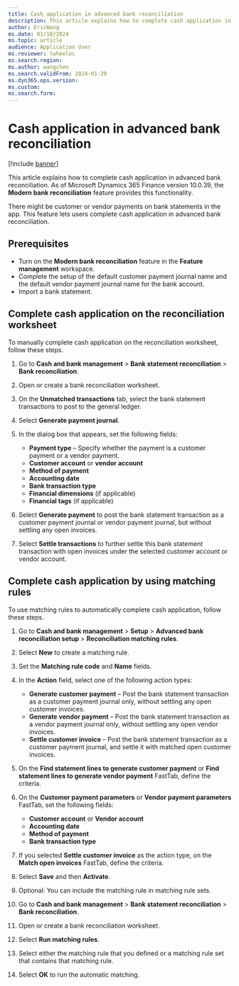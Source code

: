 ```yaml
---
title: Cash application in advanced bank reconciliation
description: This article explains how to complete cash application in advanced bank reconciliation.
author: EricWang
ms.date: 01/18/2024
ms.topic: article
audience: Application User
ms.reviewer: twheeloc
ms.search.region: 
ms.author: wangchen
ms.search.validFrom: 2024-01-29
ms.dyn365.ops.version: 
ms.custom: 
ms.search.form: 
---
```


# Cash application in advanced bank reconciliation 

[!include [banner](../../includes/banner.md)]

This article explains how to complete cash application in advanced bank reconciliation. As of Microsoft Dynamics 365 Finance version 10.0.39, the **Modern bank reconciliation** feature provides this functionality. 

There might be customer or vendor payments on bank statements in the app. This feature lets users complete cash application in advanced bank reconciliation.

## Prerequisites

- Turn on the **Modern bank reconciliation** feature in the **Feature management** workspace.
- Complete the setup of the default customer payment journal name and the default vendor payment journal name for the bank account.
- Import a bank statement.

## Complete cash application on the reconciliation worksheet

To manually complete cash application on the reconciliation worksheet, follow these steps.

1. Go to **Cash and bank management** \> **Bank statement reconciliation** \> **Bank reconciliation**.
1. Open or create a bank reconciliation worksheet.
1. On the **Unmatched transactions** tab, select the bank statement transactions to post to the general ledger.
1. Select **Generate payment journal**.
1. In the dialog box that appears, set the following fields:

    - **Payment type** – Specify whether the payment is a customer payment or a vendor payment.
    - **Customer account** or **vendor account**
    - **Method of payment**
    - **Accounting date**
    - **Bank transaction type**
    - **Financial dimensions** (if applicable)
    - **Financial tags** (if applicable)

1. Select **Generate payment** to post the bank statement transaction as a customer payment journal or vendor payment journal, but without settling any open invoices.
1. Select **Settle transactions** to further settle this bank statement transaction with open invoices under the selected customer account or vendor account.

## Complete cash application by using matching rules

To use matching rules to automatically complete cash application, follow these steps.

1. Go to **Cash and bank management** \> **Setup** \> **Advanced bank reconciliation setup** \> **Reconciliation matching rules**.
1. Select **New** to create a matching rule.
1. Set the **Matching rule code** and **Name** fields.
1. In the **Action** field, select one of the following action types:

    - **Generate customer payment** – Post the bank statement transaction as a customer payment journal only, without settling any open customer invoices.
    - **Generate vendor payment** – Post the bank statement transaction as a vendor payment journal only, without settling any open vendor invoices.
    - **Settle customer invoice** – Post the bank statement transaction as a customer payment journal, and settle it with matched open customer invoices.

1. On the **Find statement lines to generate customer payment** or **Find statement lines to generate vendor payment** FastTab, define the criteria.
1. On the **Customer payment parameters** or **Vendor payment parameters** FastTab, set the following fields:

    - **Customer account** or **Vendor account**
    - **Accounting date**
    - **Method of payment**
    - **Bank transaction type**

1. If you selected **Settle customer invoice** as the action type, on the **Match open invoices** FastTab, define the criteria.
1. Select **Save** and then **Activate**.
1. Optional: You can include the matching rule in matching rule sets.
1. Go to **Cash and bank management** \> **Bank statement reconciliation** \> **Bank reconciliation**.
1. Open or create a bank reconciliation worksheet.
1. Select **Run matching rules**.
1. Select either the matching rule that you defined or a matching rule set that contains that matching rule.
1. Select **OK** to run the automatic matching.
